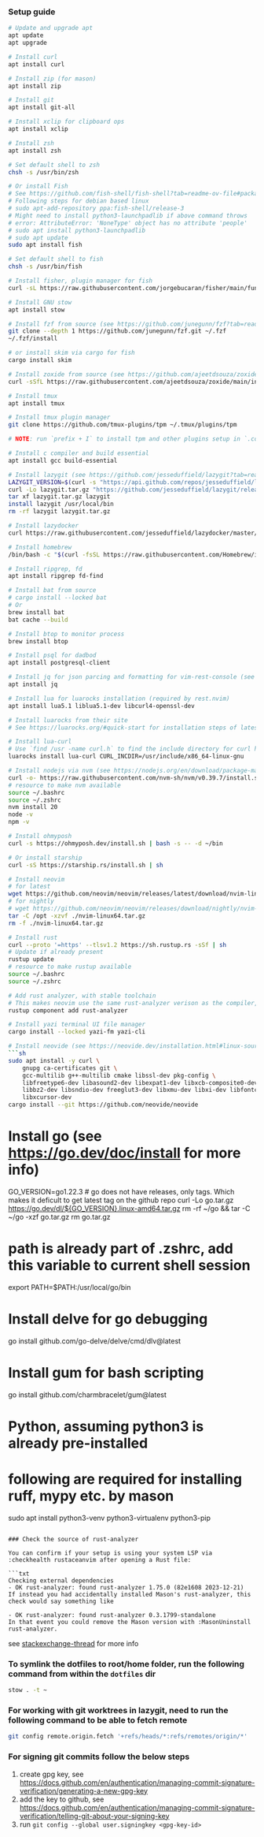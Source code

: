 ### Setup guide

```sh
# Update and upgrade apt
apt update
apt upgrade

# Install curl
apt install curl

# Install zip (for mason)
apt install zip

# Install git
apt install git-all

# Install xclip for clipboard ops
apt install xclip

# Install zsh
apt install zsh

# Set default shell to zsh
chsh -s /usr/bin/zsh

# Or install Fish
# See https://github.com/fish-shell/fish-shell?tab=readme-ov-file#packages-for-linux for setup
# Following steps for debian based linux
# sudo apt-add-repository ppa:fish-shell/release-3
# Might need to install python3-launchpadlib if above command throws
# error: AttributeError: 'NoneType' object has no attribute 'people'
# sudo apt install python3-launchpadlib
# sudo apt update
sudo apt install fish

# Set default shell to fish
chsh -s /usr/bin/fish

# Install fisher, plugin manager for fish
curl -sL https://raw.githubusercontent.com/jorgebucaran/fisher/main/functions/fisher.fish | source && fisher install jorgebucaran/fisher

# Install GNU stow
apt install stow

# Install fzf from source (see https://github.com/junegunn/fzf?tab=readme-ov-file#using-git for more info)
git clone --depth 1 https://github.com/junegunn/fzf.git ~/.fzf
~/.fzf/install

# or install skim via cargo for fish
cargo install skim

# Install zoxide from source (see https://github.com/ajeetdsouza/zoxide?tab=readme-ov-file#installation for more info)
curl -sSfL https://raw.githubusercontent.com/ajeetdsouza/zoxide/main/install.sh | sh

# Install tmux
apt install tmux

# Install tmux plugin manager
git clone https://github.com/tmux-plugins/tpm ~/.tmux/plugins/tpm

# NOTE: run `prefix + I` to install tpm and other plugins setup in `.config/tmux/tmux.conf`

# Install c compiler and build essential
apt install gcc build-essential

# Install lazygit (see https://github.com/jesseduffield/lazygit?tab=readme-ov-file#binary-releases for more info)
LAZYGIT_VERSION=$(curl -s "https://api.github.com/repos/jesseduffield/lazygit/releases/latest" | grep -Po '"tag_name": "v\K[^"]*')
curl -Lo lazygit.tar.gz "https://github.com/jesseduffield/lazygit/releases/latest/download/lazygit_${LAZYGIT_VERSION}_Linux_x86_64.tar.gz"
tar xf lazygit.tar.gz lazygit
install lazygit /usr/local/bin
rm -rf lazygit lazygit.tar.gz

# Install lazydocker
curl https://raw.githubusercontent.com/jesseduffield/lazydocker/master/scripts/install_update_linux.sh | bash

# Install homebrew
/bin/bash -c "$(curl -fsSL https://raw.githubusercontent.com/Homebrew/install/HEAD/install.sh)"

# Install ripgrep, fd
apt install ripgrep fd-find

# Install bat from source
# cargo install --locked bat 
# Or
brew install bat
bat cache --build

# Install btop to monitor process
brew install btop

# Install psql for dadbod
apt install postgresql-client

# Install jq for json parcing and formatting for vim-rest-console (see https://jqlang.github.io/jq/ for more info)
apt install jq

# Install lua for luarocks installation (required by rest.nvim)
apt install lua5.1 liblua5.1-dev libcurl4-openssl-dev

# Install luarocks from their site
# See https://luarocks.org/#quick-start for installation steps of latest luarocks

# Install lua-curl
# Use `find /usr -name curl.h` to find the include directory for curl headers
luarocks install lua-curl CURL_INCDIR=/usr/include/x86_64-linux-gnu

# Install nodejs via nvm (see https://nodejs.org/en/download/package-manager for more info)
curl -o- https://raw.githubusercontent.com/nvm-sh/nvm/v0.39.7/install.sh | bash
# resource to make nvm available
source ~/.bashrc
source ~/.zshrc
nvm install 20
node -v
npm -v

# Install ohmyposh
curl -s https://ohmyposh.dev/install.sh | bash -s -- -d ~/bin

# Or install starship
curl -sS https://starship.rs/install.sh | sh

# Install neovim
# for latest
wget https://github.com/neovim/neovim/releases/latest/download/nvim-linux64.tar.gz
# for nightly
# wget https://github.com/neovim/neovim/releases/download/nightly/nvim-linux64.tar.gz
tar -C /opt -xzvf ./nvim-linux64.tar.gz
rm -f ./nvim-linux64.tar.gz

# Install rust
curl --proto '=https' --tlsv1.2 https://sh.rustup.rs -sSf | sh
# Update if already present
rustup update
# resource to make rustup available
source ~/.bashrc
source ~/.zshrc

# Add rust analyzer, with stable toolchain
# This makes neovim use the same rust-analyzer verison as the compiler, avoiding editor not giving errors or giving unnecessary errors for example
rustup component add rust-analyzer

# Install yazi terminal UI file manager
cargo install --locked yazi-fm yazi-cli

# Install neovide (see https://neovide.dev/installation.html#linux-source)
```sh
sudo apt install -y curl \
    gnupg ca-certificates git \
    gcc-multilib g++-multilib cmake libssl-dev pkg-config \
    libfreetype6-dev libasound2-dev libexpat1-dev libxcb-composite0-dev \
    libbz2-dev libsndio-dev freeglut3-dev libxmu-dev libxi-dev libfontconfig1-dev \
    libxcursor-dev
cargo install --git https://github.com/neovide/neovide
```

# Install go (see <https://go.dev/doc/install> for more info)

GO_VERSION=go1.22.3 # go does not have releases, only tags. Which makes it deficult to get latest tag on the github repo
curl -Lo go.tar.gz <https://go.dev/dl/${GO_VERSION}.linux-amd64.tar.gz>
rm -rf ~/go && tar -C ~/go -xzf go.tar.gz
rm go.tar.gz

# path is already part of .zshrc, add this variable to current shell session

export PATH=$PATH:/usr/local/go/bin

# Install delve for go debugging

go install github.com/go-delve/delve/cmd/dlv@latest

# Install gum for bash scripting

go install github.com/charmbracelet/gum@latest

# Python, assuming python3 is already pre-installed

# following are required for installing ruff, mypy etc. by mason

sudo apt install python3-venv python3-virtualenv python3-pip

```

### Check the source of rust-analyzer

You can confirm if your setup is using your system LSP via :checkhealth rustaceanvim after opening a Rust file:

```txt
Checking external dependencies
- OK rust-analyzer: found rust-analyzer 1.75.0 (82e1608 2023-12-21)
If instead you had accidentally installed Mason's rust-analyzer, this check would say something like

- OK rust-analyzer: found rust-analyzer 0.3.1799-standalone
In that event you could remove the Mason version with :MasonUninstall rust-analyzer.
```

see [stackexchange-thread](https://vi.stackexchange.com/questions/43681/simplest-setup-for-nvim-and-rust-and-system-rust-analyzer) for more info

### To symlink the dotfiles to root/home folder, run the following command from within the `dotfiles` dir

```sh
stow . -t ~
```

### For working with git worktrees in lazygit, need to run the following command to be able to fetch remote

```sh
git config remote.origin.fetch '+refs/heads/*:refs/remotes/origin/*'
```

### For signing git commits follow the below steps

1. create gpg key, see <https://docs.github.com/en/authentication/managing-commit-signature-verification/generating-a-new-gpg-key>
2. add the key to github, see <https://docs.github.com/en/authentication/managing-commit-signature-verification/telling-git-about-your-signing-key>
3. run `git config --global user.signingkey <gpg-key-id>`
